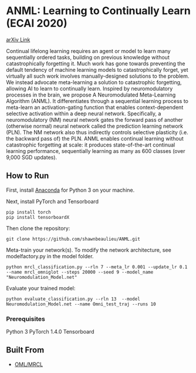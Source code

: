 # ANML: Learning to Continually Learn (ECAI 2020)

[arXiv Link](https://arxiv.org/abs/2002.09571)

Continual lifelong learning requires an agent or model to learn many sequentially ordered tasks, building on previous knowledge without catastrophically forgetting it. Much work has gone towards preventing the default tendency of machine learning models to catastrophically forget, yet virtually all such work involves manually-designed solutions to the problem. We instead advocate meta-learning a solution to catastrophic forgetting, allowing AI to learn to continually learn. Inspired by neuromodulatory processes in the brain, we propose A Neuromodulated Meta-Learning Algorithm (ANML). It differentiates through a sequential learning process to meta-learn an activation-gating function that enables context-dependent selective activation within a deep neural network. Specifically, a neuromodulatory (NM) neural network gates the forward pass of another (otherwise normal) neural network called the prediction learning network (PLN). The NM network also thus indirectly controls selective plasticity (i.e. the backward pass of) the PLN. ANML enables continual learning without catastrophic forgetting at scale: it produces state-of-the-art continual learning performance, sequentially learning as many as 600 classes (over 9,000 SGD updates). 

## How to Run 

First, install [Anaconda](https://docs.continuum.io/anaconda/install/linux/) for Python 3 on your machine.

Next, install PyTorch and Tensorboard

```
pip install torch
pip install tensorboardX
```

Then clone the repository:

```
git clone https://github.com/shawnbeaulieu/ANML.git
```

Meta-train your network(s). To modify the network architecture, see modelfactory.py in the model folder.

```
python mrcl_classification.py --rln 7 --meta_lr 0.001 --update_lr 0.1 --name mrcl_omniglot --steps 20000 --seed 9 --model_name "Neuromodulation_Model.net"
```

Evaluate your trained model:

```
python evaluate_classification.py --rln 13  --model Neuromodulation_Model.net --name Omni_test_traj --runs 10

```

### Prerequisites

Python 3
PyTorch 1.4.0
Tensorboard

## Built From

* [OML/MRCL](https://github.com/khurramjaved96/mrcl)

